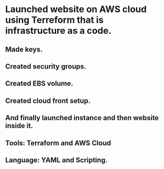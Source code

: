 # Launched website on AWS cloud using Terreform that is infrastructure as a code.
## Made keys.
## Created security groups.
## Created EBS volume.
## Created cloud front setup.
## And finally launched instance and then website inside it.
## Tools: Terraform and AWS Cloud
## Language: YAML and Scripting.
